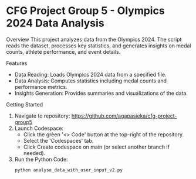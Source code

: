 # CFG Project Group 5 - Olympics 2024 Data Analysis
<!-- Overview -->
Overview
This project analyzes data from the Olympics 2024. The script reads the dataset, processes key statistics, and generates insights on medal counts, athlete performance, and event details.
<!-- Features -->
Features
* Data Reading: Loads Olympics 2024 data from a specified file.
* Data Analysis: Computes statistics including medal counts and performance metrics.
* Insights Generation: Provides summaries and visualizations of the data.
<!-- Getting Started-->
Getting Started
1. Navigate to repository: https://github.com/agapasieka/cfg-project-group5
2. Launch Codespace:
   * Click the green '<> Code' button at the top-right of the repository.
   * Select the 'Codespaces' tab.
   * Click Create codespace on main (or select another branch if needed).
3. Run the Python Code:
   ```
   python analyse_data_with_user_input_v2.py
   ```
